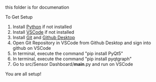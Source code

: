 this folder is for documenation

To Get Setup
1. Install [Python](https://www.python.org/downloads/) if not installed
2. Install [VSCode](https://code.visualstudio.com/) if not installed
3. Install [Git](https://git-scm.com/download/win) and [Github Desktop](https://desktop.github.com/)
4. Open Git Repository in VSCode from Github Desktop and sign into github on VSCode
5. In terminal, execute the command "pip install PyQt5"
6. In terminal, execute the command "pip install pyqtgraph"
7. Go to src/Sensor Dashboard/__main__.py and run on VSCode

You are all setup!
